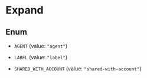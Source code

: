 

# Expand

## Enum


* `AGENT` (value: `"agent"`)

* `LABEL` (value: `"label"`)

* `SHARED_WITH_ACCOUNT` (value: `"shared-with-account"`)



